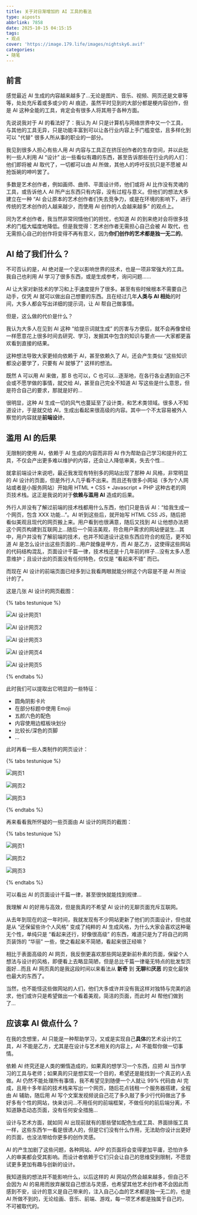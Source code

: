 ```yaml
---
title: 关于对日渐增加的 AI 工具的看法
type: aiposts
abbrlink: 7858
date: 2025-10-15 04:15:15
tags:
- 观点
cover: 'https://image.179.life/images/nightsky6.avif'
categories:
- 随笔
---
```


## 前言

感觉最近 AI 生成的内容越来越多了...无论是图片、音乐、视频、网页还是文章等等，处处充斥着或多或少的 AI 痕迹，虽然平时见到的大部分都是梗内容创作，但是 AI 这种全能的工具，肯定会有很多人将其用于各种方面。

先说说我对于 AI 的看法好了：<span style="color: var(--primary-color)">我认为 AI 只是计算机与网络世界中又一个工具，与其他的工具无异，只是功能丰富到可以让各行业内容上手门槛变低，且多样化到可以 "代替" 很多人所从事的职业的一部分。
</span>

我见到很多人担心有些人用 AI 内容与工具正在挤压创作者的生存空间，并以此批判一些人利用 AI “设计” 出一些看似有趣的东西，甚至告诉那些在行业内的人们：他们即将被 AI 取代了，一切都可以由 AI 所做，其他人的呼吁反抗只是不愿被 AI 抢饭碗的呻吟罢了。

多数是艺术创作者，例如画师、曲师、平面设计师，他们或将 AI 比作没有灵魂的工具，或告诉他人 AI 所产出东西只有内容，没有过程与意义。但他们的想法大多建立在一种 “AI 会让原本的艺术创作者们失去竞争力，或是在环境的影响下，进行传统的艺术创作的人越来越少，而使用 AI 创作的人会越来越多” 的观点上。

同为艺术创作者，我当然非常同情他们的担忧，也知道 AI 的到来绝对会将很多技术的门槛大幅度地降低。但是我觉得：艺术创作者无需担心自己会被 AI 取代，也无需担心自己的创作将变得不再有意义，因为**你们创作的艺术都是独一无二的**。

## AI 给了我们什么？

不可否认的是，AI 绝对是一个足以影响世界的技术，也是一项非常强大的工具。我自己也利用 AI 学习了很多东西，或是生成参考，询问问题......

AI 让大家对新技术的学习和上手速度提升了很多。甚至有些时候根本不需要自己动手，仅凭 AI 就可以做出自己想要的东西。且在经过几年**人类与 AI 相处**的时间，大多人都会写出详细的提示词，让 AI 帮自己做事情。

但是，这么做的代价是什么？

我认为大多人在见到 AI 这种 “给提示词就生成” 的厉害与方便后，就不会再像曾经一样愿意花上很多时间去研究、学习，发掘其中包含的知识与要点——大家都更喜欢看到直接的结果。

这种想法导致大家更倾向依赖于 AI，甚至依赖久了 AI，还会产生类似 “这些知识都没必要学了，只要有 AI 就够了” 这样的想法。

既然 A 可以用 AI 来做，那 B 也可以，C 也可以...逐渐地，在各行各业遇到自己不会或不愿学做的事情，就交给 AI，甚至自己完全不知道 AI 写这些是什么意思，但是符合自己的要求，那就是好的...

很明显，这种 AI 生成一切的风气也蔓延至了设计类，和艺术类领域。很多人不知道设计，于是就交给 AI，生成出看起来很高级的内容。其中一个不太容易被外人察觉的内容就是**前端设计**。

## 滥用 AI 的后果

无限制的使用 AI，依赖于 AI 生成的内容而非将 AI 作为帮助自己学习和提升的工具，不仅会产出更多难以维护的内容，还会让人降低审美，失去个性...

就拿前端设计来说吧，最近我发现有特别多的网站出现了那种 AI 风格，非常明显的 AI 设计的页面，但是外行人几乎看不出来。而且还有很多小网站（多为个人网站或者是小服务网站）开始用 HTML + CSS + Javascript + PHP 这种古老的网页技术栈。这正是我说的对于**依赖与滥用 AI** 造成的后果。

外行人并没有了解过前端的技术栈都用什么东西，他们只是告诉 AI：“给我生成一个网页，包含 XXX 功能...”。AI 听到这些后，就开始写 HTML CSS JS，随后把看似美观且现代的网页搬上来。用户看到也很满意，随后又找到 AI 让他想办法把这个网页构建到互联网上...随后一个简洁美观，符合用户需求的网站便诞生...其中，用户并没有了解前端的技术，也并不知道设计这些东西应符合的规范，更不知道 AI 是怎么设计出这些页面的...用户就像是甲方，而 AI 是乙方，这使得这些网站的代码结构混乱，页面设计千篇一律，技术栈还是十几年前的样子...没有太多人愿意维护；且设计出的页面没有任何特色，仅仅是 “看起来不错” 而已。

而现在 AI 设计的前端页面已经多到让我看两眼就能分辨这个内容是不是 AI 所设计的了。

这是几张 AI 设计的网页截图：

{% tabs testunique %}

<!-- tab 1-->

![AI 设计网页1](https://image.179.life/images/post_images/aiposts/1.avif)

<!-- endtab -->

<!-- tab 2-->

![AI 设计网页2](https://image.179.life/images/post_images/aiposts/2.avif)

<!-- endtab -->

<!-- tab 3-->

![AI 设计网页3](https://image.179.life/images/post_images/aiposts/3.avif)

<!-- endtab -->

<!-- tab 4-->

![AI 设计网页4](https://image.179.life/images/post_images/aiposts/4.avif)

<!-- endtab -->

<!-- tab 5-->

![AI 设计网页5](https://image.179.life/images/post_images/aiposts/5.avif)

<!-- endtab -->

{% endtabs %}

此时我们可以提取出它明显的一些特征：
- 圆角阴影卡片
- 在部分标题中使用 Emoji
- 五颜六色的配色
- 内容使用边框板块划分
- 比较长/深色的页脚
- ...

此时再看一些人类制作的网页设计：

{% tabs testunique %}

<!-- tab 1-->

![网页1](https://image.179.life/images/post_images/aiposts/9.avif)

<!-- endtab -->

<!-- tab 2-->

![网页2](https://image.179.life/images/post_images/aiposts/10.avif)

<!-- endtab -->

<!-- tab 3-->

![网页3](https://image.179.life/images/post_images/aiposts/11.avif)

<!-- endtab -->

{% endtabs %}

再来看看我所怀疑的一些页面由 AI 设计的网页的截图：

{% tabs testunique %}

<!-- tab 1-->

![网页1](https://image.179.life/images/post_images/aiposts/8.avif)

<!-- endtab -->

<!-- tab 2-->

![网页2](https://image.179.life/images/post_images/aiposts/7.avif)

<!-- endtab -->

<!-- tab 3-->

![网页3](https://image.179.life/images/post_images/aiposts/6.avif)

<!-- endtab -->

{% endtabs %}

可以看出 AI 的页面设计千篇一律，甚至很快就能找到规律...

我理解 AI 的好用与高效，但是我真的不希望 AI 设计的无聊页面充斥互联网。

从去年到现在的这一年时间，我就发现有不少网站更新了他们的页面设计，但也就是从 “还保留些许个人风格” 变成了纯粹的 AI 生成风格，为什么大家会喜欢这种毫无个性，单纯只是 “看起来还行，好像很高级” 的东西，难道只是为了将自己的网页装饰的 “华丽” 一些，使之看起来不简陋，看起来很正经嘛？

相比于表面高级的 AI 网页，我反倒更喜欢那些网站更新前朴素的页面，保留个人想法与设计的风格，即便看上去略显简陋，但是总比千篇一律毫无特点的批发型页面好...而且 AI 网页真的是我这段时间以来看法从 **新奇** 到 **无聊**和**厌恶** 的变化最快也最大的东西了。

当然，也不能怪这些做网站的人们，他们大多或许并没有我这样对独特与完美的追求，他们或许只是希望做出一个看着美观，简洁的页面，而此时 AI 帮他们做到了...

## 应该拿 AI 做点什么？

在我的念想里，AI 只能是一种帮助学习，又或是实现自己**具体**的艺术设计的工具，AI 不能是乙方，尤其是在设计与艺术相关的内容上，AI 不能帮你做一切事情。

依赖 AI 终究还是人类的懒惰造成的，如果真的想学习一个东西，应把 AI 当作学习的工具与老师；如果真的只是想实现一个目的，希望还是能找到一个真正的人去做。AI 仍然不能处理所有事情，我不希望见到随便一个人就让 99% 代码由 AI 完成，且用十多年前的技术栈来写出一个网页，随后花点钱租一个服务器搭建，全程由 AI 辅助，随后用 AI 写个文案发视频说自己花了多久敲了多少行代码做出了多好多有个性的网站，快来访问...不用任何的前端框架，不做任何的前后端分离，不知道静态动态页面，没有任何安全措施...

设计与艺术方面，就如同 AI 出现前就有的那些譬如配色生成工具、界面排版工具一样，这些东西乍一看是很诱人的，但是它们没有什么作用，无法助你设计出更好的页面，也没法带给你更多的创作灵感。

AI 的产生加剧了这些问题，各种网站、APP 的页面将会变得更加平庸，恐怕许多人的审美都会受其影响。而设计者依赖于它们只会让自己的思维受到限制，不愿尝试更多更加有趣与创新的设计。

我知道我的想法并不能影响什么，以后这样的 AI 网站仍然会越来越多，但自己不会因为 AI 的易用而放弃展现自己想法与灵感，也希望其他艺术创作者不会因此而感到不安，设计的意义是自己带来的，注入自己心血的艺术都是独一无二的，也是 AI 所做不到的，无论绘画、音乐、前端、游戏，每一项艺术都是独属于自己的，不可被取代的。
